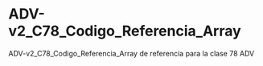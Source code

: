 # ADV-v2_C78_Codigo_Referencia_Array
ADV-v2_C78_Codigo_Referencia_Array de referencia para la clase 78 ADV
